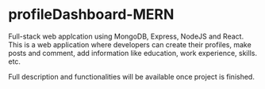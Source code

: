 # profileDashboard-MERN

Full-stack web applcation using MongoDB, Express, NodeJS and React. This is a web application where developers can create their profiles, make posts and comment, add information like education, work experience, skills. etc.

Full description and functionalities will be available once project is finished. 
